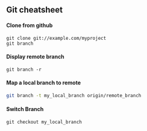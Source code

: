 ## Git cheatsheet

#### Clone from github
```
git clone git://example.com/myproject
git branch
```

#### Display remote branch
```
git branch -r
```

#### Map a local branch to remote
```bash
git branch -t my_local_branch origin/remote_branch
```

#### Switch Branch
```
git checkout my_local_branch
```


